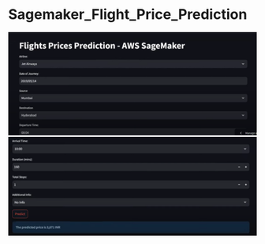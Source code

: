 # Sagemaker_Flight_Price_Prediction


![image alt](https://github.com/ksubasish/Sagemaker_Flight_Price_Prediction/blob/3199603e95be7d9dbcaba3f46ee5431fd6e889e2/Screenshot%201.png)
![image alt](https://github.com/ksubasish/Sagemaker_Flight_Price_Prediction/blob/18036fa83d0efd50943e0ceccbb030f56afb0636/Screenshot%202.png)
